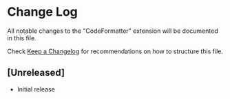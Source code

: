 # Change Log

All notable changes to the "CodeFormatter" extension will be documented in this file.

Check [Keep a Changelog](http://keepachangelog.com/) for recommendations on how to structure this file.

## [Unreleased]

- Initial release
